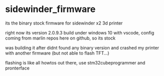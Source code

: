 # sidewinder_firmware
its the binary stock firmware for sidewinder x2 3d printer

right now its version 2.0.9.3 build under windows 10 with vscode, config coming from marlin repos here on github, so its stock

was building it after didnt found any binary version and crashed my printer with another firmware (but not able to flash TFT...)

flashing is like all howtos out there, use  stm32cubeprogrammer and pronterface 

